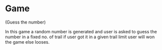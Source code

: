 # Game 
(Guess the number)

In this game a random number is generated and user is asked to guess the number in a fixed no. of trail if user got it in a given trail limit user will won the game else looses.
